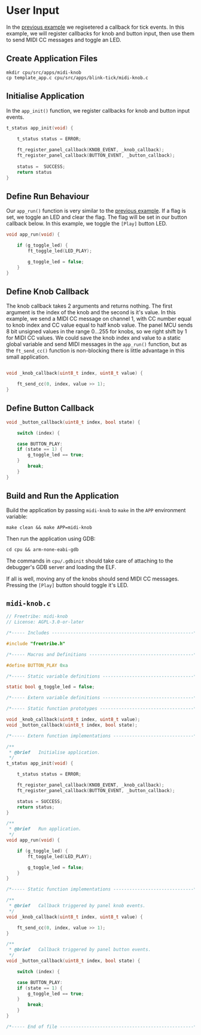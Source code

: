 # User Input

In the [previous example](registering-callbacks.md) we regisetered a callback for tick events.
In this example, we will register callbacks for knob and button input, 
then use them to send MIDI CC messages and toggle an LED. 

## Create Application Files

```
mkdir cpu/src/apps/midi-knob
cp template_app.c cpu/src/apps/blink-tick/midi-knob.c
```

## Initialise Application  

In the `app_init()` function, we register callbacks for knob and button input events.

``` c
t_status app_init(void) {
    
    t_status status = ERROR;

    ft_register_panel_callback(KNOB_EVENT, _knob_callback);
    ft_register_panel_callback(BUTTON_EVENT, _button_callback);
    
    status =  SUCCESS;
    return status
}
```
## Define Run Behaviour

Our `app_run()` function is very similar to the [previous example](registering-callbacks.md).
If a flag is set, we toggle an LED and clear the flag. The flag will be set 
in our button callback below. In this example, we toggle the `[Play]` button LED.

``` c
void app_run(void) {

    if (g_toggle_led) {
        ft_toggle_led(LED_PLAY);

        g_toggle_led = false;
    }
}
```

## Define Knob Callback

The knob callback takes 2 arguments and returns nothing.  The first argument is the index
of the knob and the second is it's value.  In this example, we send a MIDI CC message
on channel 1, with CC number equal to knob index and CC value equal to half knob value.
The panel MCU sends 8 bit unsigned values in the range 0...255 for knobs, so we right shift 
by 1 for MIDI CC values.  We could save the knob index and value to a static global variable
and send MIDI messages in the `app_run()` function, but as the `ft_send_cc()` function is 
non-blocking there is little advantage in this small application.

``` c

void _knob_callback(uint8_t index, uint8_t value) {

    ft_send_cc(0, index, value >> 1);
}

```

## Define Button Callback

``` c
void _button_callback(uint8_t index, bool state) {

    switch (index) {

    case BUTTON_PLAY:
	if (state == 1) {
	    g_toggle_led == true;
	}
        break;
    }
}
```

## Build and Run the Application

Build the application by passing `midi-knob` to `make` in the `APP` environment variable:

```
make clean && make APP=midi-knob
```

Then run the application using GDB:

```
cd cpu && arm-none-eabi-gdb
```

The commands in `cpu/.gdbinit` should take care of
attaching to the debugger's GDB server and loading the ELF.

If all is well, moving any of the knobs should send MIDI CC messages.
Pressing the `[Play]` button should toggle it's LED.

## `midi-knob.c`

``` c
// Freetribe: midi-knob 
// License: AGPL-3.0-or-later

/*----- Includes -----------------------------------------------------*/

#include "freetribe.h"

/*----- Macros and Definitions ---------------------------------------*/

#define BUTTON_PLAY 0xa

/*----- Static variable definitions ----------------------------------*/

static bool g_toggle_led = false;

/*----- Extern variable definitions ----------------------------------*/

/*----- Static function prototypes -----------------------------------*/

void _knob_callback(uint8_t index, uint8_t value); 
void _button_callback(uint8_t index, bool state); 

/*----- Extern function implementations ------------------------------*/

/**
 * @brief   Initialise application. 
 */
t_status app_init(void) {

    t_status status = ERROR;

    ft_register_panel_callback(KNOB_EVENT, _knob_callback);
    ft_register_panel_callback(BUTTON_EVENT, _button_callback);

    status = SUCCESS;
    return status;
}

/**
 * @brief   Run application.
 */
void app_run(void) {

    if (g_toggle_led) {
        ft_toggle_led(LED_PLAY);

        g_toggle_led = false;
    }
}

/*----- Static function implementations ------------------------------*/

/**
 * @brief   Callback triggered by panel knob events.
 */
void _knob_callback(uint8_t index, uint8_t value) {

    ft_send_cc(0, index, value >> 1);
}

/**
 * @brief   Callback triggered by panel button events.
 */
void _button_callback(uint8_t index, bool state) {

    switch (index) {

    case BUTTON_PLAY:
	if (state == 1) {
	    g_toggle_led == true;
	}
        break;
    }
}

/*----- End of file --------------------------------------------------*/

```
